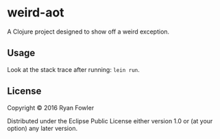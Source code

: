 # weird-aot

A Clojure project designed to show off a weird exception.

## Usage
Look at the stack trace after running: `lein run`.

## License

Copyright © 2016 Ryan Fowler

Distributed under the Eclipse Public License either version 1.0 or (at
your option) any later version.
